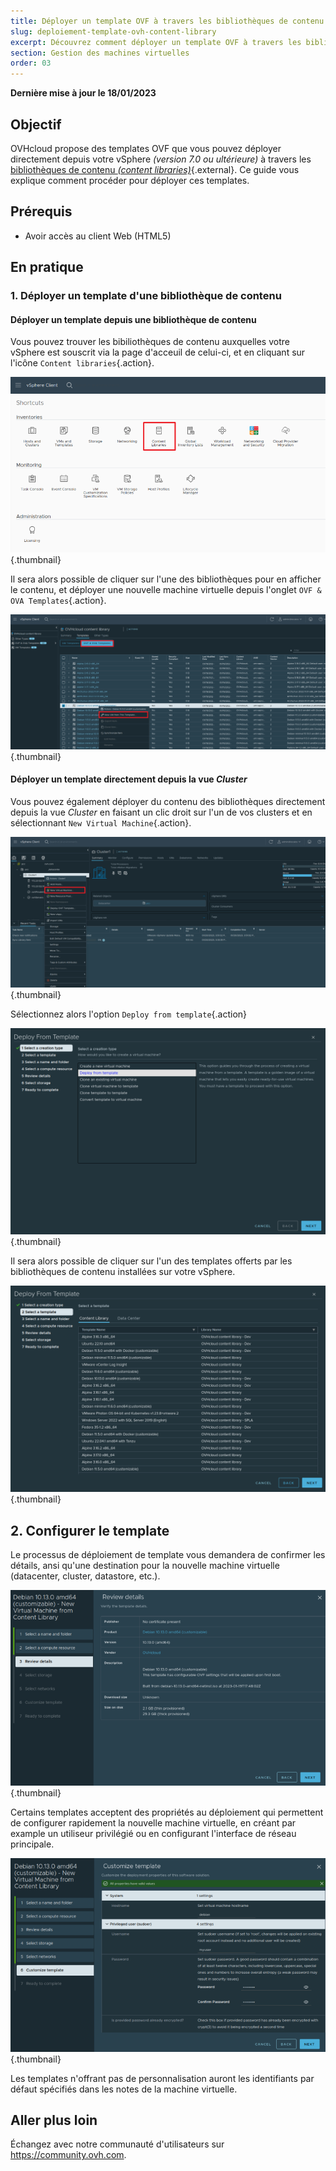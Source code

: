 ```yaml
---
title: Déployer un template OVF à travers les bibliothèques de contenu (content libraries)
slug: deploiement-template-ovh-content-library
excerpt: Découvrez comment déployer un template OVF à travers les bibliothèques de contenu (content library)
section: Gestion des machines virtuelles
order: 03
---
```


**Dernière mise à jour le 18/01/2023**
 
## Objectif

OVHcloud propose des templates OVF que vous pouvez déployer directement depuis votre vSphere *(version 7.0 ou ultérieure)* à travers les [bibliothèques de contenu *(content libraries)*](https://docs.vmware.com/fr/VMware-vSphere/7.0/com.vmware.vsphere.vm_admin.doc/GUID-254B2CE8-20A8-43F0-90E8-3F6776C2C896.html){.external}.
Ce guide vous explique comment procéder pour déployer ces templates.
  
## Prérequis

- Avoir accès au client Web (HTML5)

## En pratique

### 1. Déployer un template d'une bibliothèque de contenu

#### Déployer un template depuis une bibliothèque de contenu

Vous pouvez trouver les bibiliothèques de contenu auxquelles votre vSphere est souscrit via la page d'acceuil de celui-ci, et en cliquant sur l'icône `Content libraries`{.action}.

![Content libraries button](images/Content%20library%20button.png){.thumbnail}

Il sera alors possible de cliquer sur l'une des bibliothèques pour en afficher le contenu, et déployer une nouvelle machine virtuelle depuis l'onglet `OVF & OVA Templates`{.action}.

![Content library overview](images/Content%20library%20overview.png){.thumbnail}


#### Déployer un template directement depuis la vue *Cluster*

Vous pouvez également déployer du contenu des bibliothèques directement depuis la vue *Cluster* en faisant un clic droit sur l'un de vos clusters et en sélectionnant `New Virtual Machine`{.action}.

![Cluster overview](images/Hosts%20view%20deploy.png){.thumbnail}

Sélectionnez alors l'option `Deploy from template`{.action}

![Deploy from template](images/Deploy%20from%20template.png){.thumbnail}

Il sera alors possible de cliquer sur l'un des templates offerts par les bibliothèques de contenu installées sur votre vSphere.

![Deploy from template overview](images/Deploy%20from%20template%20-%20content%20library%20overview.png){.thumbnail}

## 2. Configurer le template

Le processus de déploiement de template vous demandera de confirmer les détails, ansi qu'une destination pour la nouvelle machine virtuelle (datacenter, cluster, datastore, etc.).

![Template overview](images/Template%20overview.png){.thumbnail}

Certains templates acceptent des propriétés au déploiement qui permettent de configurer rapidement la nouvelle machine virtuelle, en créant par example un utiliseur privilégié ou en configurant l'interface de réseau principale.

![Template customization](images/Template%20customization.png){.thumbnail}

Les templates n'offrant pas de personnalisation auront les identifiants par défaut spécifiés dans les notes de la machine virtuelle.
  
## Aller plus loin

Échangez avec notre communauté d'utilisateurs sur <https://community.ovh.com>.
